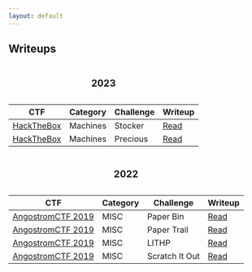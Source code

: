 ```yaml
---
layout: default
---
```


<h2>Writeups</h2>

<!-- 2023 -->
<table class="table table-dark caption-top table-striped table-hover text-light text-center">
    <caption><h3>2023</h3></caption>
    <thead>
        <th scope="col">CTF</th>
        <th scope="col">Category</th>
        <th scope="col">Challenge</th>
        <th scope="col">Writeup</th>
    </thead>
    <tbody>
        <tr>
            <td><a href="https://www.hackthebox.com/">HackTheBox</a></td>
            <td>Machines</td>
            <td>Stocker</td>
            <td class="d-flex justify-content-center">
                <a href="{{'/pages/writeups/hackthebox/machines/stocker'}}" class="btn">Read</a>
            </td>
        </tr>
        <tr>
            <td><a href="https://www.hackthebox.com/">HackTheBox</a></td>
            <td>Machines</td>
            <td>Precious</td>
            <td class="d-flex justify-content-center">
                <a href="{{'/pages/writeups/hackthebox/machines/precious'}}" class="btn">Read</a>
            </td>
        </tr>
    </tbody>
</table>

<!-- 2022 -->                     
<table class="table table-dark caption-top table-striped table-hover text-light text-center">
    <caption><h3>2022</h3></caption>
    <thead>
        <th scope="col">CTF</th>
        <th scope="col">Category</th>
        <th scope="col">Challenge</th>
        <th scope="col">Writeup</th>
    </thead>
    <tbody>
        <tr>
            <td><a href="https://2019.angstromctf.com/">AngostromCTF 2019</a></td>
            <td>MISC</td>
            <td>Paper Bin</td>
            <td class="d-flex justify-content-center">
                <a href="{{'/pages/writeups/angstromctf/2019/paperbin'}}" class="btn">Read</a>
            </td>
        </tr>
        <tr>
            <td><a href="https://2019.angstromctf.com/">AngostromCTF 2019</a></td>
            <td>MISC</td>
            <td>Paper Trail</td>
            <td class="d-flex justify-content-center">
                <a href="{{'/pages/writeups/angstromctf/2019/papertrail'}}" class="btn">Read</a>
            </td>
        </tr>
        <tr>
            <td><a href="https://2019.angstromctf.com/">AngostromCTF 2019</a></td>
            <td>MISC</td>
            <td>LITHP</td>
            <td class="d-flex justify-content-center">
                <a href="{{'/pages/writeups/angstromctf/2019/lithp'}}" class="btn">Read</a>
            </td>
        </tr>
        <tr>
            <td><a href="https://2019.angstromctf.com/">AngostromCTF 2019</a></td>
            <td>MISC</td>
            <td>Scratch It Out</td>
            <td class="d-flex justify-content-center">
                <a href="{{'/pages/writeups/angstromctf/2019/scratchitout'}}" class="btn">Read</a>
            </td>
        </tr>
    </tbody>
</table>
